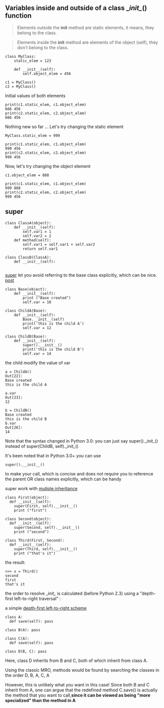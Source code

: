## Variables inside and outside of a class \__init\__() function


> Elements outside the __init__ method are static elements, it means, they belong to the class.

> Elements inside the __init__ method are elements of the object (self), they don't belong to the class.

```
class MyClass:
    static_elem = 123

    def __init__(self):
        self.object_elem = 456

c1 = MyClass()
c2 = MyClass()
```

Initial values of both elements
```
print(c1.static_elem, c1.object_elem)
666 456
print(c2.static_elem, c2.object_elem)
666 456

```

Nothing new so far ...
Let's try changing the static element
```
MyClass.static_elem = 999
```
```
print(c1.static_elem, c1.object_elem)
999 456
print(c2.static_elem, c2.object_elem)
999 456
```

Now, let's try changing the object element
```
c1.object_elem = 888
```
```
print(c1.static_elem, c1.object_elem)
999 888
print(c2.static_elem, c2.object_elem)
999 456
```

## super
```
class ClassA(object):
    def __init__(self):
        self.var1 = 1
        self.var2 = 2
    def method(self):
        self.var1 = self.var1 + self.var2
        return self.var1

class ClassB(ClassA):
    def __init__(self):
    
```
[super](https://docs.python.org/2/library/functions.html#super) let you avoid referring to the base class explicitly, which can be nice. [post](https://rhettinger.wordpress.com/2011/05/26/super-considered-super/)
```
class Base(object):
    def __init__(self):
        print ("Base created")
        self.var = 10

class ChildA(Base):
    def __init__(self):
        Base.__init__(self)
        print('this is the child A')
        self.var = 12

class ChildB(Base):
    def __init__(self):
        super().__init__()
        print('this is the child B')
        self.var = 14

```
the child modify the value of var
```
a = ChildA()
Out[22]:
Base created
this is the child A

a.var
Out[23]: 
12
```
```
b = ChildB()
Base created
this is the child B
b.var
Out[26]: 
14
```
Note that the syntax changed in Python 3.0: you can just say super().\__init\__() instead of super(ChildB, self).\__init\__() 

It's been noted that in Python 3.0+ you can use
```
super().__init__()
```
to make your call, which is concise and does not require you to reference the parent OR class names explicitly, which can be handy

super work with [mutiple inheritance](https://stackoverflow.com/questions/3277367/how-does-pythons-super-work-with-multiple-inheritance)
```
class First(object):
  def __init__(self):
    super(First, self).__init__()
    print ("first")

class Second(object):
  def __init__(self):
    super(Second, self).__init__()
    print ("second")

class Third(First, Second):
  def __init__(self):
    super(Third, self).__init__()
    print ("that's it")

```
the result:
```
>>> x = Third()
second
first
that's it
```

the order to resolve \__init\__ is calculated (before Python 2.3) using a "depth-first left-to-right traversal" :

a simple [depth-first left-to-right scheme](http://python-history.blogspot.com/2010/06/method-resolution-order.html)
```
class A:
  def save(self): pass

class B(A): pass

class C(A):
  def save(self): pass

class D(B, C): pass

```
Here, class D inherits from B and C, both of which inherit from class A.

Using the classic MRO, methods would be found by searching the classes in the order D, B, A, C, A

However, this is unlikely what you want in this case! Since both B and C inherit from A, one can argue that the redefined method C.save() is actually the method that you want to call,**since it can be viewed as being "more specialized" than the method in A**

